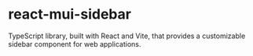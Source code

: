 # react-mui-sidebar

TypeScript library, built with React and Vite, that provides a customizable sidebar component for web applications.

